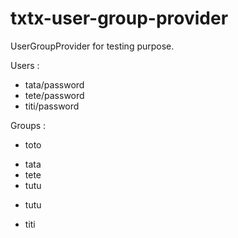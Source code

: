 txtx-user-group-provider
========================

UserGroupProvider for testing purpose.

Users :
* tata/password
* tete/password
* titi/password

Groups :
* toto
 - tata
 - tete
 - tutu
* tutu
 - titi
